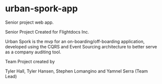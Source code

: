 # urban-spork-app
Senior project web app.

Senior Project Created for Flightdocs Inc.

Urban Spork is the mvp for an on-boarding/off-boarding application, 
developed using the CQRS and Event Sourcing architecture to better 
serve as a company auditing tool. 

Team Project created by

Tyler Hall,
Tyler Hansen,
Stephen Lomangino and 
Yamnel Serra (Team Lead)

